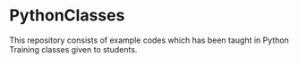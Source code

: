 # PythonClasses

This repository consists of example codes which has been taught in Python Training classes given to students.
